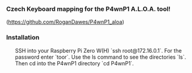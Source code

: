 ### **Czech** Keyboard mapping for the P4wnP1 A.L.O.A. tool!
(https://github.com/RoganDawes/P4wnP1_aloa)

### Installation
<ol>
SSH into your Raspberry Pi Zero W(H)  `ssh root@172.16.0.1`.
For the password enter `toor`.
Use the ls command to see the directories `ls`.
Then cd into the P4wnP1 directory `cd P4wnP1`.
</ol>
